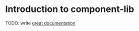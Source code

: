 # Introduction to component-lib

TODO: write [great documentation](http://jacobian.org/writing/what-to-write/)
